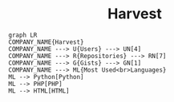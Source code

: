 <h1 align="center">Harvest</h1>

```mermaid
graph LR
COMPANY_NAME{Harvest}
COMPANY_NAME ---> U{Users} ---> UN[4]
COMPANY_NAME ---> R{Repositories} ---> RN[7]
COMPANY_NAME ---> G{Gists} ---> GN[1]
COMPANY_NAME ---> ML{Most Used<br>Languages}
ML --> Python[Python]
ML --> PHP[PHP]
ML --> HTML[HTML]
```
